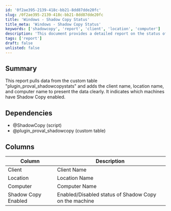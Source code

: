 ```yaml
---
id: '0f2ae395-2139-418c-bb21-8dd87dde20fc'
slug: /0f2ae395-2139-418c-bb21-8dd87dde20fc
title: 'Windows - Shadow Copy Status'
title_meta: 'Windows - Shadow Copy Status'
keywords: ['shadowcopy', 'report', 'client', 'location', 'computer']
description: 'This document provides a detailed report on the status of Shadow Copy for various machines, indicating which machines have Shadow Copy enabled. It pulls data from the custom table "plugin_proval_shadowcopystats" and includes client names, location names, and computer names for clarity.'
tags: ['report']
draft: false
unlisted: false
---
```


## Summary

This report pulls data from the custom table "plugin_proval_shadowcopystats" and adds the client name, location name, and computer name to present the data clearly. It indicates which machines have Shadow Copy enabled.

## Dependencies

- @ShadowCopy (script)
- @plugin_proval_shadowcopy (custom table)

## Columns

| Column                  | Description                                               |
|------------------------|-----------------------------------------------------------|
| Client                 | Client Name                                              |
| Location               | Location Name                                            |
| Computer               | Computer Name                                            |
| Shadow Copy Enabled     | Enabled/Disabled status of Shadow Copy on the machine    |


